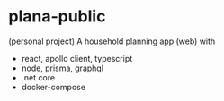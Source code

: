 # plana-public

(personal project) A household planning app (web) with
- react, apollo client, typescript
- node, prisma, graphql
- .net core
- docker-compose
